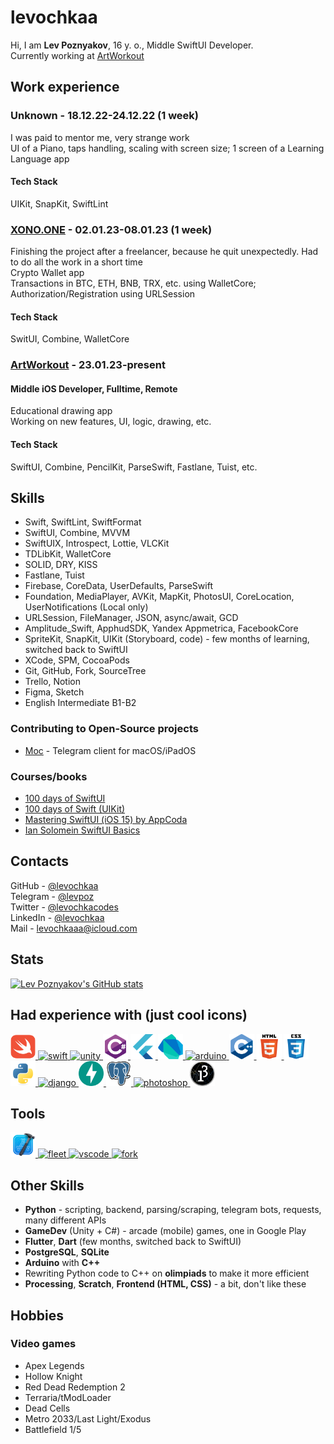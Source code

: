 # levochkaa
Hi, I am **Lev Poznyakov**, 16 y. o., Middle SwiftUI Developer.\
Currently working at [ArtWorkout](https://apps.apple.com/us/app/artworkout-learn-how-to-draw/id1564657118)

## Work experience

### Unknown - 18.12.22-24.12.22 (1 week)
I was paid to mentor me, very strange work\
UI of a Piano, taps handling, scaling with screen size; 1 screen of a Learning Language app
#### Tech Stack
UIKit, SnapKit, SwiftLint

### [XONO.ONE](https://github.com/xono-one) - 02.01.23-08.01.23 (1 week)
Finishing the project after a freelancer, because he quit unexpectedly. Had to do all the work in a short time\
Crypto Wallet app\
Transactions in BTC, ETH, BNB, TRX, etc. using WalletCore; Authorization/Registration using URLSession
#### Tech Stack
SwitUI, Combine, WalletCore

### [ArtWorkout](https://apps.apple.com/us/app/artworkout-learn-how-to-draw/id1564657118) - 23.01.23-present
#### Middle iOS Developer, Fulltime, Remote
Educational drawing app\
Working on new features, UI, logic, drawing, etc.
#### Tech Stack
SwiftUI, Combine, PencilKit, ParseSwift, Fastlane, Tuist, etc.

## Skills
- Swift, SwiftLint, SwiftFormat
- SwiftUI, Combine, MVVM
- SwiftUIX, Introspect, Lottie, VLCKit
- TDLibKit, WalletCore
- SOLID, DRY, KISS
- Fastlane, Tuist
- Firebase, CoreData, UserDefaults, ParseSwift
- Foundation, MediaPlayer, AVKit, MapKit, PhotosUI, CoreLocation, UserNotifications (Local only)
- URLSession, FileManager, JSON, async/await, GCD
- Amplitude_Swift, ApphudSDK, Yandex Appmetrica, FacebookCore
- SpriteKit, SnapKit, UIKit (Storyboard, code) - few months of learning, switched back to SwiftUI
- XCode, SPM, CocoaPods
- Git, GitHub, Fork, SourceTree
- Trello, Notion
- Figma, Sketch
- English Intermediate B1-B2

### Contributing to Open-Source projects
- [Moc](https://github.com/mock-foundation/moc) - Telegram client for macOS/iPadOS

### Courses/books
- [100 days of SwiftUI](https://www.hackingwithswift.com/100/swiftui)
- [100 days of Swift (UIKit)](https://www.hackingwithswift.com/100)
- [Mastering SwiftUI (iOS 15) by AppCoda](https://www.appcoda.com/swiftui/)
- [Ian Solomein SwiftUI Basics](https://www.youtube.com/playlist?list=PLUb9K99oQb2t7TIFVQbht6KxWvJApvRu4)

## Contacts
GitHub - [@levochkaa](https://github.com/levochkaa/)\
Telegram - [@levpoz](https://levpoz.t.me/)\
Twitter - [@levochkacodes](https://twitter.com/levochkacodes/)\
LinkedIn - [@levochkaa](https://www.linkedin.com/in/levochkaa/)\
Mail - [levochkaaa@icloud.com](mailto:\levochkaaa@icloud.com)

## Stats
[![Lev Poznyakov's GitHub stats](https://github-readme-stats-sigma-five.vercel.app/api?username=levochkaa&show_icons=true&theme=dark)](https://github.com/anuraghazra/github-readme-stats)

## Had experience with (just cool icons)
<p align="left"> 
  <a href="https://developer.apple.com/swift/" target="_blank"> 
    <img src="https://raw.githubusercontent.com/devicons/devicon/master/icons/swift/swift-original.svg" alt="swift" width="40" height="40"/> 
  </a>
  <a href="https://developer.apple.com/xcode/swiftui/" target="_blank"> 
    <img src="https://developer.apple.com/assets/elements/icons/swiftui/swiftui-96x96_2x.png" alt="swift" width="40" height="40"/> 
  </a>
  <a href="https://unity.com/" target="_blank" rel="noreferrer"> 
    <img src="https://www.vectorlogo.zone/logos/unity3d/unity3d-icon.svg" alt="unity" width="40" height="40"/> 
  </a>
  <a href="https://www.w3schools.com/cs/" target="_blank"> 
    <img src="https://raw.githubusercontent.com/devicons/devicon/master/icons/csharp/csharp-original.svg" alt="c#" width="40" height="40"/> 
  </a> 
  <a href="https://flutter.dev" target="_blank" rel="noreferrer"> 
    <img src="https://github.com/devicons/devicon/blob/master/icons/flutter/flutter-original.svg" alt="flutter" width="40" height="40"/> 
  </a>
  <a href="https://dart.dev" target="_blank" rel="noreferrer"> 
    <img src="https://github.com/devicons/devicon/blob/master/icons/dart/dart-original.svg" alt="dart" width="40" height="40"/> 
  </a>
  <a href="https://www.arduino.cc/" target="_blank" rel="noreferrer"> 
    <img src="https://cdn.worldvectorlogo.com/logos/arduino-1.svg" alt="arduino" width="40" height="40"/> 
  </a>
  <a href="https://www.w3schools.com/cpp/" target="_blank" rel="noreferrer"> 
    <img src="https://raw.githubusercontent.com/devicons/devicon/master/icons/cplusplus/cplusplus-original.svg" alt="c++" width="40" height="40"/> 
  </a>
  <a href="https://www.w3.org/html/" target="_blank" rel="noreferrer"> 
    <img src="https://raw.githubusercontent.com/devicons/devicon/master/icons/html5/html5-original-wordmark.svg" alt="html5" width="40" height="40"/> 
  </a>
  <a href="https://www.w3schools.com/css/" target="_blank" rel="noreferrer"> 
    <img src="https://raw.githubusercontent.com/devicons/devicon/master/icons/css3/css3-original-wordmark.svg" alt="css3" width="40" height="40"/> 
  </a>
  <a href="https://www.python.org" target="_blank" rel="noreferrer"> 
    <img src="https://raw.githubusercontent.com/devicons/devicon/master/icons/python/python-original.svg" alt="python" width="40" height="40"/> 
  </a>
  <a href="https://www.djangoproject.com/" target="_blank" rel="noreferrer"> 
    <img src="https://cdn.worldvectorlogo.com/logos/django.svg" alt="django" width="40" height="40"/> 
  </a>
  <a href="https://fastapi.tiangolo.com" target="_blank" rel="noreferrer"> 
    <img src="https://github.com/devicons/devicon/blob/master/icons/fastapi/fastapi-original.svg" alt="fastapi" width="40" height="40"/> 
  </a>
  <a href="https://www.postgresql.org" target="_blank" rel="noreferrer"> 
    <img src="https://github.com/devicons/devicon/blob/master/icons/postgresql/postgresql-original.svg" alt="postgresql" width="40" height="40"/> 
  </a>
  <a href="https://www.photoshop.com/en" target="_blank" rel="noreferrer"> 
    <img src="https://jetsetcom.net/images/stories/Photoshop-CC-2020-icon-600px.png" alt="photoshop" width="40" height="40"/> 
  </a>
  <a href="https://processing.org" target="_blank" rel="noreferrer"> 
    <img src="https://github.com/devicons/devicon/blob/master/icons/processing/processing-original.svg" alt="processing" width="40" height="40"/> 
  </a>
</p>

## Tools
<p align="left">
  <a href="https://developer.apple.com/xcode/" target="_blank" rel="noreferrer"> 
    <img src="https://github.com/devicons/devicon/blob/master/icons/xcode/xcode-original.svg" alt="xcode" width="40" height="40"/> 
  </a>
  <a href="https://www.jetbrains.com/fleet/" target="_blank" rel="noreferrer"> 
    <img src="https://www.jetbrains.com/_assets/www/fleet/inc/overview-content/img/fleet-logo.65f4a04c59fc3ba93bb5e181050891c5.png" alt="fleet" width="40" height="40"/> 
  </a>
  <a href="https://code.visualstudio.com" target="_blank" rel="noreferrer"> 
    <img src="https://upload.wikimedia.org/wikipedia/commons/thumb/9/9a/Visual_Studio_Code_1.35_icon.svg/2048px-Visual_Studio_Code_1.35_icon.svg.png" alt="vscode" width="40" height="40"/> 
  </a>
  <a href="https://git-fork.com" target="_blank" rel="noreferrer"> 
    <img src="https://git-fork.com/images/logo.png" alt="fork" width="40" height="40"/> 
  </a>
</p>

## Other Skills
- **Python** - scripting, backend, parsing/scraping, telegram bots, requests, many different APIs
- **GameDev** (Unity + C#) - arcade (mobile) games, one in Google Play
- **Flutter**, **Dart** (few months, switched back to SwiftUI)
- **PostgreSQL**, **SQLite**
- **Arduino** with **C++**
- Rewriting Python code to C++ on **olimpiads** to make it more efficient
- **Processing**, **Scratch**, **Frontend (HTML, CSS)** - a bit, don't like these

## Hobbies
### Video games
- Apex Legends
- Hollow Knight
- Red Dead Redemption 2
- Terraria/tModLoader
- Dead Cells
- Metro 2033/Last Light/Exodus
- Battlefield 1/5

